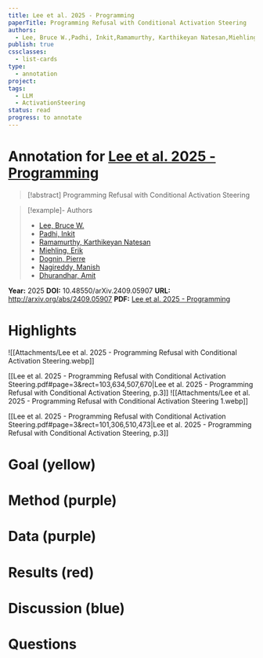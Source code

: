 ```yaml
---
title: Lee et al. 2025 - Programming
paperTitle: Programming Refusal with Conditional Activation Steering
authors:
  - Lee, Bruce W.,Padhi, Inkit,Ramamurthy, Karthikeyan Natesan,Miehling, Erik,Dognin, Pierre,Nagireddy, Manish,Dhurandhar, Amit
publish: true
cssclasses:
  - list-cards
type:
  - annotation
project: 
tags:
  - LLM
  - ActivationSteering
status: read
progress: to annotate
---
```

# Annotation for [Lee et al. 2025 - Programming](Papers/References/Lee%20et%20al.%202025%20-%20Programming)

> [!abstract] Programming Refusal with Conditional Activation Steering

> [!example]- Authors
> - [Lee, Bruce W.](Lee%2C%20Bruce%20W.)
> - [Padhi, Inkit](Padhi%2C%20Inkit)
> - [Ramamurthy, Karthikeyan Natesan](Ramamurthy%2C%20Karthikeyan%20Natesan)
> - [Miehling, Erik](Miehling%2C%20Erik)
> - [Dognin, Pierre](Dognin%2C%20Pierre)
> - [Nagireddy, Manish](Nagireddy%2C%20Manish)
> - [Dhurandhar, Amit](Dhurandhar%2C%20Amit)

**Year:** 2025
**DOI:** 10.48550/arXiv.2409.05907
**URL:** http://arxiv.org/abs/2409.05907
**PDF:** [Lee et al. 2025 - Programming](Papers/PDFs/Lee%20et%20al.%202025%20-%20Programming%20Refusal%20with%20Conditional%20Activation%20Steering.pdf)

# Highlights

![[Attachments/Lee et al. 2025 - Programming Refusal with Conditional Activation Steering.webp]]

[[Lee et al. 2025 - Programming Refusal with Conditional Activation Steering.pdf#page=3&rect=103,634,507,670|Lee et al. 2025 - Programming Refusal with Conditional Activation Steering, p.3]]
![[Attachments/Lee et al. 2025 - Programming Refusal with Conditional Activation Steering 1.webp]]

[[Lee et al. 2025 - Programming Refusal with Conditional Activation Steering.pdf#page=3&rect=101,306,510,473|Lee et al. 2025 - Programming Refusal with Conditional Activation Steering, p.3]]

# Goal (yellow)


# Method (purple)


# Data (purple)


# Results (red)


# Discussion (blue)


# Questions

